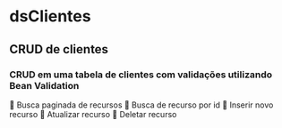 # dsClientes
## CRUD de clientes

### CRUD em uma tabela de clientes com validações utilizando Bean Validation
 Busca paginada de recursos
 Busca de recurso por id
 Inserir novo recurso
 Atualizar recurso
 Deletar recurso
